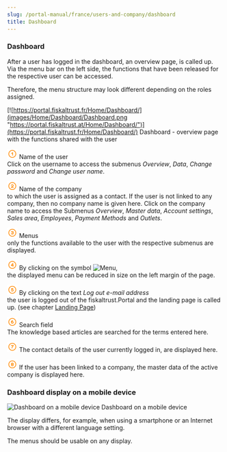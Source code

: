 ```yaml
---
slug: /portal-manual/france/users-and-company/dashboard
title: Dashboard
---
```


### Dashboard

After a user has logged in the dashboard, an overview page, is called up. Via the menu bar on the left side, the functions that have been released for the respective user can be accessed.

Therefore, the menu structure may look different depending on the roles assigned.

[![https://portal.fiskaltrust.fr/Home/Dashboard/](images/Home/Dashboard/Dashboard.png "https://portal.fiskaltrust.at/Home/Dashboard/")](https://portal.fiskaltrust.fr/Home/Dashboard/)
Dashboard - overview page with the functions shared with the user

![Number 1](../images/Numbers/circle-1o.png) Name of the user<br />Click on the username to access the submenus *Overview*, *Data*, *Change password* and *Change user name*.

![Number 2](../images/Numbers/circle-2o.png) Name of the company<br />to which the user is assigned as a contact. If the user is not linked to any company, then no company name is given here. Click on the company name to access the Submenus *Overview*, *Master data*, *Account settings*, *Sales area*, *Employees*, *Payment Methods* and *Outlets*.

![Number 3](../images/Numbers/circle-3o.png) Menus<br />only the functions available to the user with the respective submenus are displayed.

![Number 4](../images/Numbers/circle-4o.png) By clicking on the symbol ![Menu](../images/Buttons/028.png "Menu"),<br />the displayed menu can be reduced in size on the left margin of the page.

![Number 5](../images/Numbers/circle-5o.png) By clicking on the text _Log out e-mail address_<br />the user is logged out of the fiskaltrust.Portal and the landing page is called up. (see chapter [Landing Page](portal.md#landing-page))

![Number 6](../images/Numbers/circle-6o.png) Search field<br />The knowledge based articles are searched for the terms entered here.

![Number 7](../images/Numbers/circle-7o.png) The contact details of the user currently logged in, are displayed here.

![Number 8](../images/Numbers/circle-8o.png) If the user has been linked to a company, the master data of the active company is displayed here.

### Dashboard display on a mobile device

![Dashboard on a mobile device](../handbook-at/images/portal-sandbox.fiskaltrust.at/Home/Dashboard/002.png)
Dashboard on a mobile device

The display differs, for example, when using a smartphone or an Internet browser with a different language setting.

The menus should be usable on any display.
